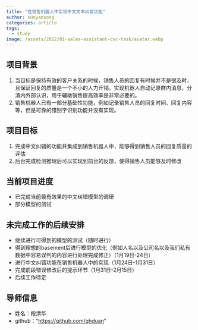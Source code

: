 ```yaml
---
title: "在销售机器人中实现中文文本纠错功能"
author: sunyansong
categories: article
tags:
  - study
image: /assets/2022/01-sales-assistant-csc-task/avatar.webp
---
```


## 项目背景

1. 当目标是保持有效的客户关系的时候，销售人员的回复有时候并不是很及时，且保证回复的质量是一个不小的人力开销。实现机器人自动记录群内消息，分清内外部认识，用于辅助销售提高效率是非常必要的。
2. 销售机器人已有一部分基础性功能，例如记录销售人员的回复时间、回复内容等，但是可靠的错别字识别功能并没有实现。

## 项目目标

1. 完成中文纠错的功能并集成到销售机器人中，能够得到销售人员的回复质量的评估
2. 后台完成检测推理后可以实现到前台的反馈，使得销售人员能够及时修改

## 当前项目进度

- 已完成当前最有效果的中文纠错模型的调研
- 部分模型的测试

## 未完成工作的后续安排

- 继续进行可得到的模型的测试（随时进行）
- 得到理想的basement后进行模型的优化（例如人名以及公司名以及我们私有数据中容易误判的内容进行处理完成修正）（1月19日-24日）
- 进行中文纠错功能在销售机器人中的实现（1月24日-1月31日）
- 完成前段错误修改后的提示环节（1月31日-2月15日）
- 后续工作待定

## 导师信息

- 姓名：段清华
- github："https://github.com/qhduan"
